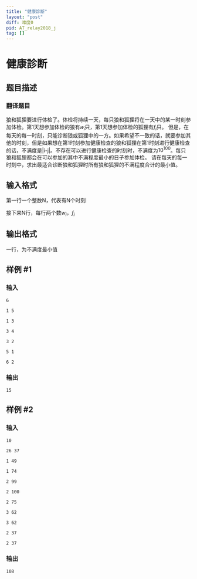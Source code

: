 ```yaml
---
title: "健康診断"
layout: "post"
diff: 难度0
pid: AT_relay2018_j
tag: []
---
```


# 健康診断

## 题目描述

### 翻译题目
狼和狐狸要进行体检了。体检将持续一天，每只狼和狐狸将在一天中的某一时刻参加体检。第1天想参加体检的狼有$𝑤_{𝑖}$只，第1天想参加体检的狐狸有$f_{i}$只。
但是，在每天的每一时刻，只能诊断狼或狐狸中的一方。如果希望不一致的话，就要参加其他的时刻，但是如果想在第1时刻参加健康检查的狼和狐狸在第1时刻进行健康检查的话，不满度是$\lvert$i-j$\rvert$。不存在可以进行健康检查的时刻时，不满度为$10^{100}$。每只狼和狐狸都会在可以参加的其中不满程度最小的日子参加体检。
请在每天的每一时刻中，求出最适合诊断狼和狐狸时所有狼和狐狸的不满程度合计的最小值。

## 输入格式

第一行一个整数N，代表有N个时刻

接下来N行，每行两个数$w_{i}$，$f_{i}$

## 输出格式

一行，为不满度最小值

## 样例 #1

### 输入

```
6
1 5
1 3
3 4
3 2
5 1
6 2
```

### 输出

```
15
```

## 样例 #2

### 输入

```
10
26 37
1 49
1 74
2 99
2 100
2 75
3 62
3 62
2 37
2 37
```

### 输出

```
108
```

